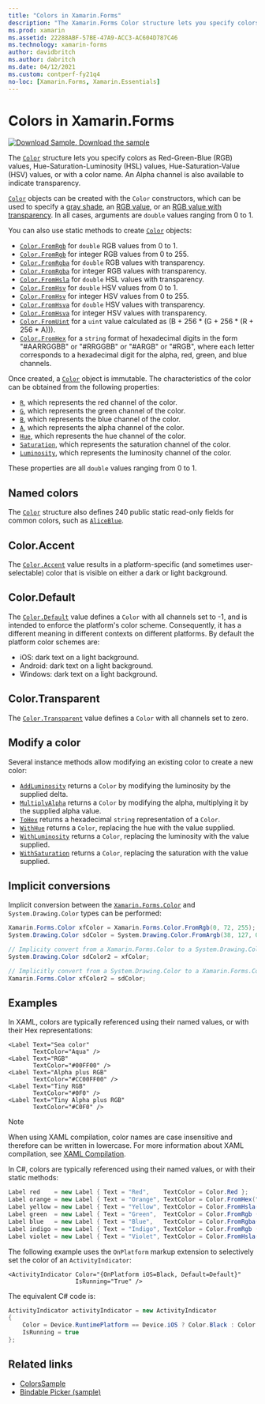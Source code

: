 ```yaml
---
title: "Colors in Xamarin.Forms"
description: "The Xamarin.Forms Color structure lets you specify colors as RGB values, HSL values, HSV values, or with a color name."
ms.prod: xamarin
ms.assetid: 22288ABF-57BE-47A9-ACC3-AC604D787C46
ms.technology: xamarin-forms
author: davidbritch
ms.author: dabritch
ms.date: 04/12/2021
ms.custom: contperf-fy21q4
no-loc: [Xamarin.Forms, Xamarin.Essentials]
---
```


# Colors in Xamarin.Forms

[![Download Sample.](~/media/shared/download.png) Download the sample](/samples/xamarin/xamarin-forms-samples/workingwithcolors)

The [`Color`](xref:Xamarin.Forms.Color) structure lets you specify colors as Red-Green-Blue (RGB) values, Hue-Saturation-Luminosity (HSL) values, Hue-Saturation-Value (HSV) values, or with a color name. An Alpha channel is also available to indicate transparency.

[`Color`](xref:Xamarin.Forms.Color) objects can be created with the `Color` constructors, which can be used to specify a [gray shade](xref:Xamarin.Forms.Color.%23ctor(System.Double)), an [RGB value](xref:Xamarin.Forms.Color.%23ctor(System.Double,System.Double,System.Double)), or an [RGB value with transparency](xref:Xamarin.Forms.Color.%23ctor(System.Double,System.Double,System.Double,System.Double)). In all cases, arguments are `double` values ranging from 0 to 1.

You can also use static methods to create [`Color`](xref:Xamarin.Forms.Color) objects:

- [`Color.FromRgb`](xref:Xamarin.Forms.Color.FromRgb(System.Double,System.Double,System.Double)) for `double` RGB values from 0 to 1.
- [`Color.FromRgb`](xref:Xamarin.Forms.Color.FromRgb(System.Int32,System.Int32,System.Int32)) for integer RGB values from 0 to 255.
- [`Color.FromRgba`](xref:Xamarin.Forms.Color.FromRgba(System.Double,System.Double,System.Double,System.Double)) for `double` RGB values with transparency.
- [`Color.FromRgba`](xref:Xamarin.Forms.Color.FromRgba(System.Int32,System.Int32,System.Int32,System.Int32)) for integer RGB values with transparency.
- [`Color.FromHsla`](xref:Xamarin.Forms.Color.FromHsla(System.Double,System.Double,System.Double,System.Double)) for `double` HSL values with transparency.
- [`Color.FromHsv`](xref:Xamarin.Forms.Color.FromHsv(System.Double,System.Double,System.Double)) for `double` HSV values from 0 to 1.
- [`Color.FromHsv`](xref:Xamarin.Forms.Color.FromHsv(System.Int32,System.Int32,System.Int32)) for integer HSV values from 0 to 255.
- [`Color.FromHsva`](xref:Xamarin.Forms.Color.FromHsva(System.Double,System.Double,System.Double,System.Double)) for `double` HSV values with transparency.
- [`Color.FromHsva`](xref:Xamarin.Forms.Color.FromHsva(System.Int32,System.Int32,System.Int32,System.Int32)) for integer HSV values with transparency.
- [`Color.FromUint`](xref:Xamarin.Forms.Color.FromUint(System.UInt32)) for a `uint` value calculated as (B + 256 \* (G + 256 \* (R + 256 \* A))).
- [`Color.FromHex`](xref:Xamarin.Forms.Color.FromHex(System.String)) for a `string` format of hexadecimal digits in the form "#AARRGGBB" or "#RRGGBB" or "#ARGB" or "#RGB", where each letter corresponds to a hexadecimal digit for the alpha, red, green, and blue channels.

Once created, a [`Color`](xref:Xamarin.Forms.Color) object is immutable. The characteristics of the color can be obtained from the following properties:

- [`R`](xref:Xamarin.Forms.Color.R), which represents the red channel of the color.
- [`G`](xref:Xamarin.Forms.Color.G), which represents the green channel of the color.
- [`B`](xref:Xamarin.Forms.Color.B), which represents the blue channel of the color.
- [`A`](xref:Xamarin.Forms.Color.A), which represents the alpha channel of the color.
- [`Hue`](xref:Xamarin.Forms.Color.Hue), which represents the hue channel of the color.
- [`Saturation`](xref:Xamarin.Forms.Color.Saturation), which represents the saturation channel of the color.
- [`Luminosity`](xref:Xamarin.Forms.Color.Luminosity), which represents the luminosity channel of the color.

These properties are all `double` values ranging from 0 to 1.

## Named colors

The [`Color`](xref:Xamarin.Forms.Color) structure also defines 240 public static read-only fields for common colors, such as [`AliceBlue`](xref:Xamarin.Forms.Color.AliceBlue).

## Color.Accent

The [`Color.Accent`](xref:Xamarin.Forms.Color.Accent) value results in a platform-specific (and sometimes user-selectable) color that is visible on either a dark or light background.

## Color.Default

The [`Color.Default`](xref:Xamarin.Forms.Color.Default) value defines a `Color` with all channels set to -1, and is intended to enforce the platform's color scheme. Consequently, it has a different meaning in different contexts on different platforms. By default the platform color schemes are:

- iOS: dark text on a light background.
- Android: dark text on a light background.
- Windows: dark text on a light background.

## Color.Transparent

The [`Color.Transparent`](xref:Xamarin.Forms.Color.Transparent) value defines a `Color` with all channels set to zero.

## Modify a color

Several instance methods allow modifying an existing color to create a new color:

- [`AddLuminosity`](xref:Xamarin.Forms.Color.AddLuminosity(System.Double)) returns a `Color` by modifying the luminosity by the supplied delta.
- [`MultiplyAlpha`](xref:Xamarin.Forms.Color.MultiplyAlpha(System.Double)) returns a `Color` by modifying the alpha, multiplying it by the supplied alpha value.
- [`ToHex`](xref:Xamarin.Forms.Color.ToHex*) returns a hexadecimal `string` representation of a `Color`.
- [`WithHue`](xref:Xamarin.Forms.Color.WithHue(System.Double)) returns a `Color`, replacing the hue with the value supplied.
- [`WithLuminosity`](xref:Xamarin.Forms.Color.WithLuminosity(System.Double)) returns a `Color`, replacing the luminosity with the value supplied.
- [`WithSaturation`](xref:Xamarin.Forms.Color.WithSaturation(System.Double)) returns a `Color`, replacing the saturation with the value supplied.

## Implicit conversions

Implicit conversion between the [`Xamarin.Forms.Color`](xref:Xamarin.Forms.Color) and `System.Drawing.Color` types can be performed:

```csharp
Xamarin.Forms.Color xfColor = Xamarin.Forms.Color.FromRgb(0, 72, 255);
System.Drawing.Color sdColor = System.Drawing.Color.FromArgb(38, 127, 0);

// Implicity convert from a Xamarin.Forms.Color to a System.Drawing.Color
System.Drawing.Color sdColor2 = xfColor;

// Implicitly convert from a System.Drawing.Color to a Xamarin.Forms.Color
Xamarin.Forms.Color xfColor2 = sdColor;
```

## Examples

In XAML, colors are typically referenced using their named values, or with their Hex representations:

```xaml
<Label Text="Sea color"
       TextColor="Aqua" />
<Label Text="RGB"
       TextColor="#00FF00" />
<Label Text="Alpha plus RGB"
       TextColor="#CC00FF00" />
<Label Text="Tiny RGB"
       TextColor="#0F0" />
<Label Text="Tiny Alpha plus RGB"
       TextColor="#C0F0" />
```

> [!NOTE]
> When using XAML compilation, color names are case insensitive and therefore can be written in lowercase. For more information about XAML compilation, see [XAML Compilation](~/xamarin-forms/xaml/xamlc.md).

In C#, colors are typically referenced using their named values, or with their static methods:

```csharp
Label red    = new Label { Text = "Red",    TextColor = Color.Red };
Label orange = new Label { Text = "Orange", TextColor = Color.FromHex("FF6A00") };
Label yellow = new Label { Text = "Yellow", TextColor = Color.FromHsla(0.167, 1.0, 0.5, 1.0) };
Label green  = new Label { Text = "Green",  TextColor = Color.FromRgb (38, 127, 0) };
Label blue   = new Label { Text = "Blue",   TextColor = Color.FromRgba(0, 38, 255, 255) };
Label indigo = new Label { Text = "Indigo", TextColor = Color.FromRgb (0, 72, 255) };
Label violet = new Label { Text = "Violet", TextColor = Color.FromHsla(0.82, 1, 0.25, 1) };
```

The following example uses the `OnPlatform` markup extension to selectively set the color of an `ActivityIndicator`:

```xaml
<ActivityIndicator Color="{OnPlatform iOS=Black, Default=Default}"
                   IsRunning="True" />
```

The equivalent C# code is:

```csharp
ActivityIndicator activityIndicator = new ActivityIndicator
{
    Color = Device.RuntimePlatform == Device.iOS ? Color.Black : Color.Default,
    IsRunning = true
};
```

## Related links

- [ColorsSample](/samples/xamarin/xamarin-forms-samples/workingwithcolors)
- [Bindable Picker (sample)](/samples/xamarin/xamarin-forms-samples/userinterface-bindablepicker)
